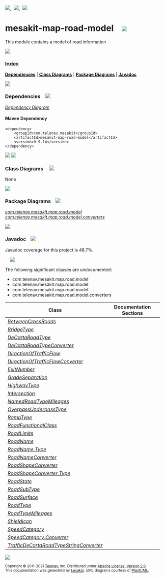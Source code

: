 [//]: # (start-user-text)

<a href="https://www.mesakit.org">
<img src="https://telenav.github.io/telenav-assets/images/icons/web-32.png" srcset="https://telenav.github.io/telenav-assets/images/icons/web-32-2x.png 2x"/>
</a>
&nbsp;
<a href="https://twitter.com/openmesakit">
<img src="https://telenav.github.io/telenav-assets/images/logos/twitter/twitter-32.png" srcset="https://telenav.github.io/telenav-assets/images/logos/twitter/twitter-32-2x.png 2x"/>
</a>
&nbsp;
<a href="https://mesakit.zulipchat.com">
<img src="https://telenav.github.io/telenav-assets/images/logos/zulip/zulip-32.png" srcset="https://telenav.github.io/telenav-assets/images/logos/zulip/zulip-32-2x.png 2x"/>
</a>

[//]: # (end-user-text)

# mesakit-map-road-model &nbsp;&nbsp; <img src="https://telenav.github.io/telenav-assets/images/icons//road-32.png" srcset="https://telenav.github.io/telenav-assets/images/icons//road-32-2x.png 2x"/>

This module contains a model of road information

<img src="https://telenav.github.io/telenav-assets/images/separators/horizontal-line-512.png" srcset="https://telenav.github.io/telenav-assets/images/separators/horizontal-line-512-2x.png 2x"/>

### Index



[**Dependencies**](#dependencies) | [**Class Diagrams**](#class-diagrams) | [**Package Diagrams**](#package-diagrams) | [**Javadoc**](#javadoc)

<img src="https://telenav.github.io/telenav-assets/images/separators/horizontal-line-512.png" srcset="https://telenav.github.io/telenav-assets/images/separators/horizontal-line-512-2x.png 2x"/>

### Dependencies <a name="dependencies"></a> &nbsp;&nbsp; <img src="https://telenav.github.io/telenav-assets/images/icons/dependencies-32.png" srcset="https://telenav.github.io/telenav-assets/images/icons/dependencies-32-2x.png 2x"/>

[*Dependency Diagram*](https://www.mesakit.org/0.9.14/lexakai/mesakit/mesakit-map/road/model/documentation/diagrams/dependencies.svg)

#### Maven Dependency

    <dependency>
        <groupId>com.telenav.mesakit</groupId>
        <artifactId>mesakit-map-road-model</artifactId>
        <version>0.9.14</version>
    </dependency>

<img src="https://telenav.github.io/telenav-assets/images/separators/horizontal-line-128.png" srcset="https://telenav.github.io/telenav-assets/images/separators/horizontal-line-128-2x.png 2x"/>

[//]: # (start-user-text)



[//]: # (end-user-text)

<img src="https://telenav.github.io/telenav-assets/images/separators/horizontal-line-128.png" srcset="https://telenav.github.io/telenav-assets/images/separators/horizontal-line-128-2x.png 2x"/>

### Class Diagrams <a name="class-diagrams"></a> &nbsp; &nbsp; <img src="https://telenav.github.io/telenav-assets/images/icons/diagram-40.png" srcset="https://telenav.github.io/telenav-assets/images/icons/diagram-40-2x.png 2x"/>

None

<img src="https://telenav.github.io/telenav-assets/images/separators/horizontal-line-128.png" srcset="https://telenav.github.io/telenav-assets/images/separators/horizontal-line-128-2x.png 2x"/>

### Package Diagrams <a name="package-diagrams"></a> &nbsp;&nbsp; <img src="https://telenav.github.io/telenav-assets/images/icons/box-24.png" srcset="https://telenav.github.io/telenav-assets/images/icons/box-24-2x.png 2x"/>

[*com.telenav.mesakit.map.road.model*](https://www.mesakit.org/0.9.14/lexakai/mesakit/mesakit-map/road/model/documentation/diagrams/com.telenav.mesakit.map.road.model.svg)  
[*com.telenav.mesakit.map.road.model.converters*](https://www.mesakit.org/0.9.14/lexakai/mesakit/mesakit-map/road/model/documentation/diagrams/com.telenav.mesakit.map.road.model.converters.svg)

<img src="https://telenav.github.io/telenav-assets/images/separators/horizontal-line-128.png" srcset="https://telenav.github.io/telenav-assets/images/separators/horizontal-line-128-2x.png 2x"/>

### Javadoc <a name="javadoc"></a> &nbsp;&nbsp; <img src="https://telenav.github.io/telenav-assets/images/icons/books-24.png" srcset="https://telenav.github.io/telenav-assets/images/icons/books-24-2x.png 2x"/>

Javadoc coverage for this project is 48.7%.  
  
&nbsp; &nbsp; <img src="https://telenav.github.io/telenav-assets/images/meter/meter-50-96.png" srcset="https://telenav.github.io/telenav-assets/images/meter/meter-50-96-2x.png 2x"/>


The following significant classes are undocumented:  

- com.telenav.mesakit.map.road.model  
- com.telenav.mesakit.map.road.model  
- com.telenav.mesakit.map.road.model  
- com.telenav.mesakit.map.road.model.converters

| Class | Documentation Sections |
|---|---|
| [*BetweenCrossRoads*](https://www.mesakit.org/0.9.14/javadoc/mesakit/mesakit.map.road.model/////////////////////////////////////////////////////.html) |  |  
| [*BridgeType*](https://www.mesakit.org/0.9.14/javadoc/mesakit/mesakit.map.road.model//////////////////////////////////////////////.html) |  |  
| [*DeCartaRoadType*](https://www.mesakit.org/0.9.14/javadoc/mesakit/mesakit.map.road.model///////////////////////////////////////////////////.html) |  |  
| [*DeCartaRoadTypeConverter*](https://www.mesakit.org/0.9.14/javadoc/mesakit/mesakit.map.road.model///////////////////////////////////////////////////////////////////////.html) |  |  
| [*DirectionOfTrafficFlow*](https://www.mesakit.org/0.9.14/javadoc/mesakit/mesakit.map.road.model//////////////////////////////////////////////////////////.html) |  |  
| [*DirectionOfTrafficFlowConverter*](https://www.mesakit.org/0.9.14/javadoc/mesakit/mesakit.map.road.model//////////////////////////////////////////////////////////////////////////////.html) |  |  
| [*ExitNumber*](https://www.mesakit.org/0.9.14/javadoc/mesakit/mesakit.map.road.model//////////////////////////////////////////////.html) |  |  
| [*GradeSeparation*](https://www.mesakit.org/0.9.14/javadoc/mesakit/mesakit.map.road.model///////////////////////////////////////////////////.html) |  |  
| [*HighwayType*](https://www.mesakit.org/0.9.14/javadoc/mesakit/mesakit.map.road.model///////////////////////////////////////////////.html) |  |  
| [*Intersection*](https://www.mesakit.org/0.9.14/javadoc/mesakit/mesakit.map.road.model////////////////////////////////////////////////.html) |  |  
| [*NamedRoadTypeMileages*](https://www.mesakit.org/0.9.14/javadoc/mesakit/mesakit.map.road.model/////////////////////////////////////////////////////////.html) |  |  
| [*OverpassUnderpassType*](https://www.mesakit.org/0.9.14/javadoc/mesakit/mesakit.map.road.model/////////////////////////////////////////////////////////.html) |  |  
| [*RampType*](https://www.mesakit.org/0.9.14/javadoc/mesakit/mesakit.map.road.model////////////////////////////////////////////.html) |  |  
| [*RoadFunctionalClass*](https://www.mesakit.org/0.9.14/javadoc/mesakit/mesakit.map.road.model///////////////////////////////////////////////////////.html) |  |  
| [*RoadLimits*](https://www.mesakit.org/0.9.14/javadoc/mesakit/mesakit.map.road.model//////////////////////////////////////////////.html) |  |  
| [*RoadName*](https://www.mesakit.org/0.9.14/javadoc/mesakit/mesakit.map.road.model////////////////////////////////////////////.html) |  |  
| [*RoadName.Type*](https://www.mesakit.org/0.9.14/javadoc/mesakit/mesakit.map.road.model/////////////////////////////////////////////////.html) |  |  
| [*RoadNameConverter*](https://www.mesakit.org/0.9.14/javadoc/mesakit/mesakit.map.road.model////////////////////////////////////////////////////////////////.html) |  |  
| [*RoadShapeConverter*](https://www.mesakit.org/0.9.14/javadoc/mesakit/mesakit.map.road.model/////////////////////////////////////////////////////////////////.html) |  |  
| [*RoadShapeConverter.Type*](https://www.mesakit.org/0.9.14/javadoc/mesakit/mesakit.map.road.model//////////////////////////////////////////////////////////////////////.html) |  |  
| [*RoadState*](https://www.mesakit.org/0.9.14/javadoc/mesakit/mesakit.map.road.model/////////////////////////////////////////////.html) |  |  
| [*RoadSubType*](https://www.mesakit.org/0.9.14/javadoc/mesakit/mesakit.map.road.model///////////////////////////////////////////////.html) |  |  
| [*RoadSurface*](https://www.mesakit.org/0.9.14/javadoc/mesakit/mesakit.map.road.model///////////////////////////////////////////////.html) |  |  
| [*RoadType*](https://www.mesakit.org/0.9.14/javadoc/mesakit/mesakit.map.road.model////////////////////////////////////////////.html) |  |  
| [*RoadTypeMileages*](https://www.mesakit.org/0.9.14/javadoc/mesakit/mesakit.map.road.model////////////////////////////////////////////////////.html) |  |  
| [*ShieldIcon*](https://www.mesakit.org/0.9.14/javadoc/mesakit/mesakit.map.road.model//////////////////////////////////////////////.html) |  |  
| [*SpeedCategory*](https://www.mesakit.org/0.9.14/javadoc/mesakit/mesakit.map.road.model/////////////////////////////////////////////////.html) |  |  
| [*SpeedCategory.Converter*](https://www.mesakit.org/0.9.14/javadoc/mesakit/mesakit.map.road.model///////////////////////////////////////////////////////////.html) |  |  
| [*TrafficDeCartaRoadTypeStringConverter*](https://www.mesakit.org/0.9.14/javadoc/mesakit/mesakit.map.road.model////////////////////////////////////////////////////////////////////////////////////.html) |  |  

[//]: # (start-user-text)



[//]: # (end-user-text)

<img src="https://telenav.github.io/telenav-assets/images/separators/horizontal-line-512.png" srcset="https://telenav.github.io/telenav-assets/images/separators/horizontal-line-512-2x.png 2x"/>

<sub>Copyright &#169; 2011-2021 [Telenav](https://telenav.com), Inc. Distributed under [Apache License, Version 2.0](LICENSE)</sub>  
<sub>This documentation was generated by [Lexakai](https://lexakai.org). UML diagrams courtesy of [PlantUML](https://plantuml.com).</sub>
